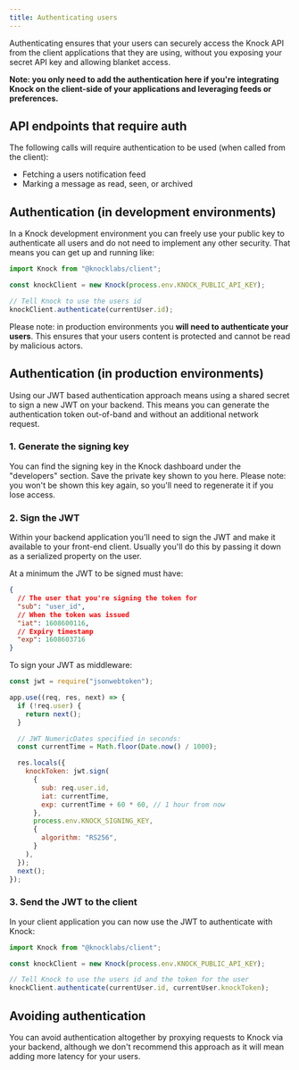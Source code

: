 ```yaml
---
title: Authenticating users
---
```


Authenticating ensures that your users can securely access the Knock API from the client
applications that they are using, without you exposing your secret API key and allowing blanket
access.

**Note: you only need to add the authentication here if you're integrating Knock on the client-side of
your applications and leveraging feeds or preferences.**

## API endpoints that require auth

The following calls will require authentication to be used (when called from the client):

- Fetching a users notification feed
- Marking a message as read, seen, or archived

## Authentication (in development environments)

In a Knock development environment you can freely use your public key to authenticate all users
and do not need to implement any other security. That means you can get up and running like:

```js
import Knock from "@knocklabs/client";

const knockClient = new Knock(process.env.KNOCK_PUBLIC_API_KEY);

// Tell Knock to use the users id
knockClient.authenticate(currentUser.id);
```

Please note: in production environments you **will need to authenticate your users**. This ensures
that your users content is protected and cannot be read by malicious actors.

## Authentication (in production environments)

Using our JWT based authentication approach means using a shared secret to sign a new JWT on your
backend. This means you can generate the authentication token out-of-band and without
an additional network request.

### 1. Generate the signing key

You can find the signing key in the Knock dashboard under the "developers" section. Save the private
key shown to you here. Please note: you won't be shown this key again, so you'll need to regenerate
it if you lose access.

### 2. Sign the JWT

Within your backend application you'll need to sign the JWT and make it available to your front-end
client. Usually you'll do this by passing it down as a serialized property on the user.

At a minimum the JWT to be signed must have:

```json
{
  // The user that you're signing the token for
  "sub": "user_id",
  // When the token was issued
  "iat": 1608600116,
  // Expiry timestamp
  "exp": 1608603716
}
```

To sign your JWT as middleware:

```js
const jwt = require("jsonwebtoken");

app.use((req, res, next) => {
  if (!req.user) {
    return next();
  }

  // JWT NumericDates specified in seconds:
  const currentTime = Math.floor(Date.now() / 1000);

  res.locals({
    knockToken: jwt.sign(
      {
        sub: req.user.id,
        iat: currentTime,
        exp: currentTime + 60 * 60, // 1 hour from now
      },
      process.env.KNOCK_SIGNING_KEY,
      {
        algorithm: "RS256",
      }
    ),
  });
  next();
});
```

### 3. Send the JWT to the client

In your client application you can now use the JWT to authenticate with Knock:

```js
import Knock from "@knocklabs/client";

const knockClient = new Knock(process.env.KNOCK_PUBLIC_API_KEY);

// Tell Knock to use the users id and the token for the user
knockClient.authenticate(currentUser.id, currentUser.knockToken);
```

## Avoiding authentication

You can avoid authentication altogether by proxying requests to Knock via your backend,
although we don't recommend this approach as it will mean adding more latency for your users.

